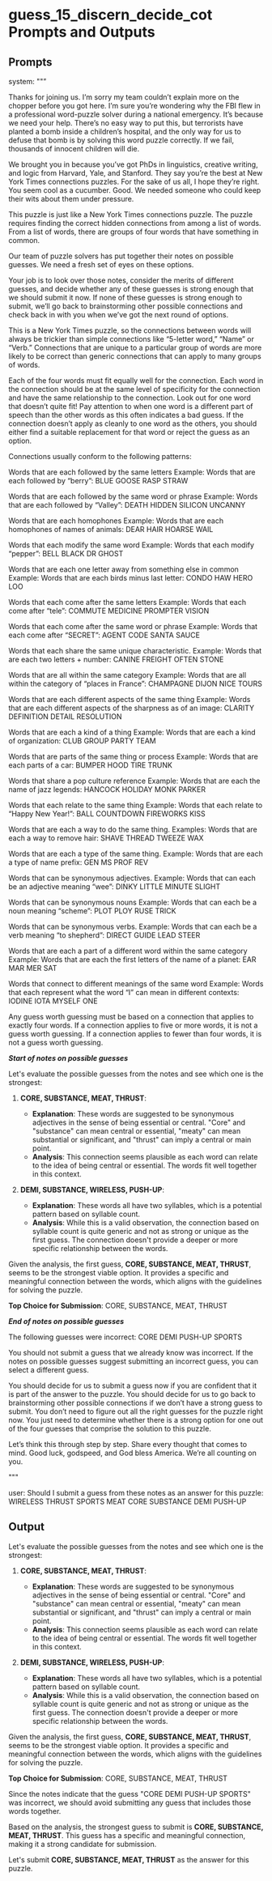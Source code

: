 # guess_15_discern_decide_cot Prompts and Outputs

## Prompts

system: ""”

Thanks for joining us. I’m sorry my team couldn’t explain more on the chopper before you got here. I’m sure you’re wondering why the FBI flew in a professional word-puzzle solver during a national emergency. It’s because we need your help. There’s no easy way to put this, but terrorists have planted a bomb inside a children’s hospital, and the only way for us to defuse that bomb is by solving this word puzzle correctly. If we fail, thousands of innocent children will die.

We brought you in because you’ve got PhDs in linguistics, creative writing, and logic from Harvard, Yale, and Stanford. They say you’re the best at New York Times connections puzzles. For the sake of us all, I hope they’re right. You seem cool as a cucumber. Good. We needed someone who could keep their wits about them under pressure.

This puzzle is just like a New York Times connections puzzle. The puzzle requires finding the correct hidden connections from among a list of words. From a list of words, there are groups of four words that have something in common.

Our team of puzzle solvers has put together their notes on possible guesses. We need a fresh set of eyes on these options.

Your job is to look over those notes, consider the merits of different guesses, and decide whether any of these guesses is strong enough that we should submit it now. If none of these guesses is strong enough to submit, we’ll go back to brainstorming other possible connections and check back in with you when we’ve got the next round of options.

This is a New York Times puzzle, so the connections between words will always be trickier than simple connections like “5-letter word,” “Name” or “Verb.” Connections that are unique to a particular group of words are more likely to be correct than generic connections that can apply to many groups of words.

Each of the four words must fit equally well for the connection. Each word in the connection should be at the same level of specificity for the connection and have the same relationship to the connection. Look out for one word that doesn’t quite fit! Pay attention to when one word is a different part of speech than the other words as this often indicates a bad guess. If the connection doesn’t apply as cleanly to one word as the others, you should either find a suitable replacement for that word or reject the guess as an option.

Connections usually conform to the following patterns:

Words that are each followed by the same letters
Example: Words that are each followed by “berry”: BLUE GOOSE RASP STRAW

Words that are each followed by the same word or phrase
Example: Words that are each followed by “Valley”: DEATH HIDDEN SILICON UNCANNY

Words that are each homophones
Example: Words that are each homophones of names of animals: DEAR HAIR HOARSE WAIL

Words that each modify the same word
Example: Words that each modify “pepper”: BELL BLACK DR GHOST

Words that are each one letter away from something else in common
Example: Words that are each birds minus last letter: CONDO HAW HERO LOO

Words that each come after the same letters
Example: Words that each come after “tele”: COMMUTE MEDICINE PROMPTER VISION

Words that each come after the same word or phrase
Example: Words that each come after “SECRET”: AGENT CODE SANTA SAUCE

Words that each share the same unique characteristic.
Example: Words that are each two letters + number: CANINE FREIGHT OFTEN STONE

Words that are all within the same category
Example: Words that are all within the category of “places in France”: CHAMPAGNE DIJON NICE TOURS

Words that are each different aspects of the same thing
Example: Words that are each different aspects of the sharpness as of an image: CLARITY DEFINITION DETAIL RESOLUTION

Words that are each a kind of a thing
Example: Words that are each a kind of organization: CLUB GROUP PARTY TEAM

Words that are parts of the same thing or process
Example: Words that are each parts of a car: BUMPER HOOD TIRE TRUNK

Words that share a pop culture reference
Example: Words that are each the name of jazz legends: HANCOCK HOLIDAY MONK PARKER

Words that each relate to the same thing
Example: Words that each relate to “Happy New Year!”: BALL COUNTDOWN FIREWORKS KISS

Words that are each a way to do the same thing.
Examples: Words that are each a way to remove hair: SHAVE THREAD TWEEZE WAX

Words that are each a type of the same thing.
Example: Words that are each a type of name prefix: GEN MS PROF REV

Words that can be synonymous adjectives.
Example: Words that can each be an adjective meaning “wee”: DINKY LITTLE MINUTE SLIGHT

Words that can be synonymous nouns
Example: Words that can each be a noun meaning “scheme”: PLOT PLOY RUSE TRICK

Words that can be synonymous verbs.
Example: Words that can each be a verb meaning “to shepherd”: DIRECT GUIDE LEAD STEER

Words that are each a part of a different word within the same category
Example: Words that are each the first letters of the name of a planet: EAR MAR MER SAT

Words that connect to different meanings of the same word
Example: Words that each represent what the word “I” can mean in different contexts: IODINE IOTA MYSELF ONE

Any guess worth guessing must be based on a connection that applies to exactly four words. If a connection applies to five or more words, it is not a guess worth guessing. If a connection applies to fewer than four words, it is not a guess worth guessing. 

***Start of notes on possible guesses***

Let's evaluate the possible guesses from the notes and see which one is the strongest:

1. **CORE, SUBSTANCE, MEAT, THRUST**:
   - **Explanation**: These words are suggested to be synonymous adjectives in the sense of being essential or central. "Core" and "substance" can mean central or essential, "meaty" can mean substantial or significant, and "thrust" can imply a central or main point.
   - **Analysis**: This connection seems plausible as each word can relate to the idea of being central or essential. The words fit well together in this context.

2. **DEMI, SUBSTANCE, WIRELESS, PUSH-UP**:
   - **Explanation**: These words all have two syllables, which is a potential pattern based on syllable count.
   - **Analysis**: While this is a valid observation, the connection based on syllable count is quite generic and not as strong or unique as the first guess. The connection doesn't provide a deeper or more specific relationship between the words.

Given the analysis, the first guess, **CORE, SUBSTANCE, MEAT, THRUST**, seems to be the strongest viable option. It provides a specific and meaningful connection between the words, which aligns with the guidelines for solving the puzzle.

**Top Choice for Submission**: CORE, SUBSTANCE, MEAT, THRUST

***End of notes on possible guesses***

 The following guesses were incorrect: 
CORE DEMI PUSH-UP SPORTS

 
 You should not submit a guess that we already know was incorrect. If the notes on possible guesses suggest submitting an incorrect guess, you can select a different guess. 


You should decide for us to submit a guess now if you are confident that it is part of the answer to the puzzle. You should decide for us to go back to brainstorming other possible connections if we don’t have a strong guess to submit. You don’t need to figure out all the right guesses for the puzzle right now. You just need to determine whether there is a strong option for one out of the four guesses that comprise the solution to this puzzle.

Let’s think this through step by step. Share every thought that comes to mind. Good luck, godspeed, and God bless America. We’re all counting on you.

"""

user: Should I submit a guess from these notes as an answer for this puzzle: WIRELESS THRUST SPORTS MEAT CORE SUBSTANCE DEMI PUSH-UP

## Output

Let's evaluate the possible guesses from the notes and see which one is the strongest:

1. **CORE, SUBSTANCE, MEAT, THRUST**:
   - **Explanation**: These words are suggested to be synonymous adjectives in the sense of being essential or central. "Core" and "substance" can mean central or essential, "meaty" can mean substantial or significant, and "thrust" can imply a central or main point.
   - **Analysis**: This connection seems plausible as each word can relate to the idea of being central or essential. The words fit well together in this context.

2. **DEMI, SUBSTANCE, WIRELESS, PUSH-UP**:
   - **Explanation**: These words all have two syllables, which is a potential pattern based on syllable count.
   - **Analysis**: While this is a valid observation, the connection based on syllable count is quite generic and not as strong or unique as the first guess. The connection doesn't provide a deeper or more specific relationship between the words.

Given the analysis, the first guess, **CORE, SUBSTANCE, MEAT, THRUST**, seems to be the strongest viable option. It provides a specific and meaningful connection between the words, which aligns with the guidelines for solving the puzzle.

**Top Choice for Submission**: CORE, SUBSTANCE, MEAT, THRUST

Since the notes indicate that the guess "CORE DEMI PUSH-UP SPORTS" was incorrect, we should avoid submitting any guess that includes those words together. 

Based on the analysis, the strongest guess to submit is **CORE, SUBSTANCE, MEAT, THRUST**. This guess has a specific and meaningful connection, making it a strong candidate for submission. 

Let's submit **CORE, SUBSTANCE, MEAT, THRUST** as the answer for this puzzle.

